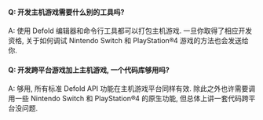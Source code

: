 #### Q: 开发主机游戏需要什么别的工具吗?

A: 使用 Defold 编辑器和命令行工具都可以打包主机游戏. 一旦你取得了相应开发资格, 关于如何调试 Nintendo Switch 和 PlayStation®4 游戏的方法也会发送给你.


#### Q: 开发跨平台游戏加上主机游戏, 一个代码库够用吗?

A: 够用, 所有标准 Defold API 功能在主机游戏平台同样有效. 除此之外也许需要调用一些 Nintendo Switch 和 PlayStation®4 的原生功能, 但总体上讲一套代码跨平台没问题.
